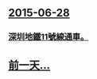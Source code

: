 ## [2015-06-28](/zh/news/2015/06/28/index.md)

### [深圳地鐵11號線通車。](/zh/news/2015/06/28/深圳地鐵11號線通車.md)
## [前一天...](/zh/news/2015/06/27/index.md)

